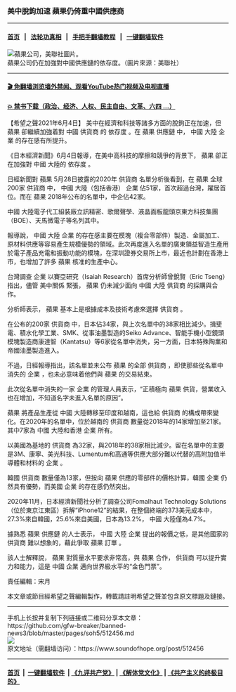 ### 美中脫鉤加速 蘋果仍倚重中國供應商
------------------------

#### [首页](https://github.com/gfw-breaker/banned-news3/blob/master/README.md) &nbsp;&nbsp;|&nbsp;&nbsp; [法轮功真相](https://github.com/begood0513/basic/blob/master/README.md)  &nbsp;&nbsp;|&nbsp;&nbsp; [手把手翻墙教程](https://github.com/gfw-breaker/guides/wiki)  &nbsp;&nbsp;|&nbsp;&nbsp; [一键翻墙软件](https://github.com/gfw-breaker/nogfw/blob/master/README.md)  



<div><img alt="蘋果公司，美聯社圖片。" src="https://img.soundofhope.org/2021-06/apple-1622836587673.jpg"/>
<br/><figcaption class="caption">
 蘋果公司仍在加強對中國供應鏈的依存度。（圖片來源：美聯社）
</figcaption></div><hr/>

#### [ 🎬  免翻墙浏览墙外禁闻、观看YouTube热门视频及电视直播](https://github.com/gfw-breaker/HelloWorld)

#### [ 💥  禁书下载（政治、经济、人权、民主自由、文革、六四 ...）](https://github.com/gfw-breaker/books/blob/master/README.md)

<div><div class="Content__Wrapper sc-1bvya0-0 grZQxZ">
 <p class="meta-top">
  <span class="meta">
   【希望之聲2021年6月4日】
  </span>
  美中在經濟和科技等諸多方面的脫鉤正在加速，但
  <ok href="/term/550067?lang=b5">
   蘋果
  </ok>
  卻繼續加強着對
  <ok href="/term/548879?lang=b5">
   中國
  </ok>
  <ok href="/term/550076?lang=b5">
   供貨商
  </ok>
  的
  <ok href="/term/550079?lang=b5">
   依存度
  </ok>
  。在
  <ok href="/term/550067?lang=b5">
   蘋果
  </ok>
  <ok href="/term/550073?lang=b5">
   供應鏈
  </ok>
  中，
  <ok href="/term/548879?lang=b5">
   中國
  </ok>
  大陸
  <ok href="/term/550070?lang=b5">
   企業
  </ok>
  的存在感有所提升。
 </p>
 <p>
  《日本經濟新聞》6月4日報導，在美中高科技的摩擦和競爭的背景下，
  <ok href="/term/550067?lang=b5">
   蘋果
  </ok>
  卻正在加強對
  <ok href="/term/548879?lang=b5">
   中國
  </ok>
  大陸的
  <ok href="/term/550079?lang=b5">
   依存度
  </ok>
  。
 </p>
 <div class="AD_Embed__Wrap-sc-1xslmin-0 igMuqX module desktop">
  <div>
  </div>
 </div>
 <p>
  日經新聞對
  <ok href="/term/550067?lang=b5">
   蘋果
  </ok>
  5月28日披露的2020年
  <ok href="/term/550076?lang=b5">
   供貨商
  </ok>
  名單分析後看到，在
  <ok href="/term/550067?lang=b5">
   蘋果
  </ok>
  全球200家
  <ok href="/term/550076?lang=b5">
   供貨商
  </ok>
  中，
  <ok href="/term/548879?lang=b5">
   中國
  </ok>
  大陸（包括香港）
  <ok href="/term/550070?lang=b5">
   企業
  </ok>
  佔51家，首次超過台灣，躍居首位。而在
  <ok href="/term/550067?lang=b5">
   蘋果
  </ok>
  2018年公布的名單中，中企佔42家。
 </p>
 <p>
  <ok href="/term/548879?lang=b5">
   中國
  </ok>
  大陸電子代工組裝廠立訊精密、歌爾聲學、液晶面板龍頭京東方科技集團（BOE）、天馬微電子等名列其中。
 </p>
 <p>
  報導說，
  <ok href="/term/548879?lang=b5">
   中國
  </ok>
  大陸
  <ok href="/term/550070?lang=b5">
   企業
  </ok>
  的存在感主要在模塊（複合零部件）製造、金屬加工、原材料供應等容易產生規模優勢的領域。此次再度進入名單的廣東領益智造生產用於電子產品充電和振動功能的模塊，在深圳證券交易所上市，最近也計劃在香港上市，也增加了許多
  <ok href="/term/550067?lang=b5">
   蘋果
  </ok>
  核准的生產中心。
 </p>
 <p>
  台灣調查
  <ok href="/term/550070?lang=b5">
   企業
  </ok>
  以賽亞研究（Isaiah Research）首席分析師曾銳賢（Eric Tseng）指出，儘管
  <ok href="/term/550064?lang=b5">
   美中關係
  </ok>
  緊張，
  <ok href="/term/550067?lang=b5">
   蘋果
  </ok>
  仍未減少面向
  <ok href="/term/548879?lang=b5">
   中國
  </ok>
  大陸
  <ok href="/term/550076?lang=b5">
   供貨商
  </ok>
  的採購與合作。
 </p>
 <p>
  分析師表示，
  <ok href="/term/550067?lang=b5">
   蘋果
  </ok>
  基本上是根據成本及技術考慮來選擇
  <ok href="/term/550076?lang=b5">
   供貨商
  </ok>
  。
 </p>
 <p>
  在公布的200家
  <ok href="/term/550076?lang=b5">
   供貨商
  </ok>
  中，日本佔34家，與上次名單中的38家相比減少。揖斐電、積水化學工業、SMK、從事油墨製造的Seiko Advance、智能手機小型鏡頭模塊製造商康達智（Kantatsu）等6家從名單中消失，另一方面，日本特殊陶業和帝國油墨製造進入。
 </p>
 <p>
  不過，日經報導指出，該名單並未公布
  <ok href="/term/550067?lang=b5">
   蘋果
  </ok>
  的全部
  <ok href="/term/550076?lang=b5">
   供貨商
  </ok>
  ，即使那些從名單中消失的
  <ok href="/term/550070?lang=b5">
   企業
  </ok>
  ，也未必意味着他們與
  <ok href="/term/550067?lang=b5">
   蘋果
  </ok>
  的交易結束。
 </p>
 <p>
  此次從名單中消失的一家
  <ok href="/term/550070?lang=b5">
   企業
  </ok>
  的管理人員表示，“正積極向
  <ok href="/term/550067?lang=b5">
   蘋果
  </ok>
  供貨，營業收入也在增加，不知道名字未進入名單的原因”。
 </p>
 <p>
  <ok href="/term/550067?lang=b5">
   蘋果
  </ok>
  將產品生產從
  <ok href="/term/548879?lang=b5">
   中國
  </ok>
  大陸轉移至印度和越南，這也給
  <ok href="/term/550076?lang=b5">
   供貨商
  </ok>
  的構成帶來變化。在2020年的名單中，位於越南的
  <ok href="/term/550076?lang=b5">
   供貨商
  </ok>
  數量從2018年的14家增加至21家。其中7家為
  <ok href="/term/548879?lang=b5">
   中國
  </ok>
  大陸和香港
  <ok href="/term/550070?lang=b5">
   企業
  </ok>
  所有。
 </p>
 <p>
  以美國為基地的
  <ok href="/term/550076?lang=b5">
   供貨商
  </ok>
  為32家，與2018年的38家相比減少。留在名單中的主要是3M、康寧、美光科技、Lumentum和高通等供應大部分難以代替的高附加值半導體和材料的
  <ok href="/term/550070?lang=b5">
   企業
  </ok>
  。
 </p>
 <p>
  韓國
  <ok href="/term/550076?lang=b5">
   供貨商
  </ok>
  數量僅為13家，但按向
  <ok href="/term/550067?lang=b5">
   蘋果
  </ok>
  供應的零部件的價格計算，韓國
  <ok href="/term/550070?lang=b5">
   企業
  </ok>
  仍然具有優勢，而美國
  <ok href="/term/550070?lang=b5">
   企業
  </ok>
  的存在感仍然突出。
 </p>
 <p>
  2020年11月，日本經濟新聞社分析了調查公司Fomalhaut Technology Solutions（位於東京江東區）拆解“iPhone12”的結果，在整個終端的373美元成本中，27.3%來自韓國，25.6%來自美國，日本為13.2%，
  <ok href="/term/548879?lang=b5">
   中國
  </ok>
  大陸僅為4.7%。
 </p>
 <p>
  據熟悉
  <ok href="/term/550067?lang=b5">
   蘋果
  </ok>
  <ok href="/term/550073?lang=b5">
   供應鏈
  </ok>
  的人士表示，
  <ok href="/term/548879?lang=b5">
   中國
  </ok>
  大陸
  <ok href="/term/550070?lang=b5">
   企業
  </ok>
  提出的報價之低，是其他國家的
  <ok href="/term/550076?lang=b5">
   供貨商
  </ok>
  難以想象的，藉此爭取
  <ok href="/term/550067?lang=b5">
   蘋果
  </ok>
  <ok href="/term/550082?lang=b5">
   訂單
  </ok>
  。
 </p>
 <p>
  該人士解釋說，
  <ok href="/term/550067?lang=b5">
   蘋果
  </ok>
  對質量水平要求非常高，與
  <ok href="/term/550067?lang=b5">
   蘋果
  </ok>
  合作，
  <ok href="/term/550076?lang=b5">
   供貨商
  </ok>
  可以提升實力和能力，這是
  <ok href="/term/548879?lang=b5">
   中國
  </ok>
  <ok href="/term/550070?lang=b5">
   企業
  </ok>
  邁向世界級水平的“金色門票”。
 </p>
 <p class="meta-btm">
  責任編輯：宋月
 </p>
 <p class="meta-btm">
  本文章或節目經希望之聲編輯製作，轉載請註明希望之聲並包含原文標題及鏈接。
 </p>
</div>
</div>
<hr/>
手机上长按并复制下列链接或二维码分享本文章：<br/>
https://github.com/gfw-breaker/banned-news3/blob/master/pages/soh5/512456.md <br/>
<a href='https://github.com/gfw-breaker/banned-news3/blob/master/pages/soh5/512456.md'><img src='https://github.com/gfw-breaker/banned-news3/blob/master/pages/soh5/512456.md.png'/></a> <br/>
原文地址（需翻墙访问）：https://www.soundofhope.org/post/512456


------------------------
#### [首页](https://github.com/gfw-breaker/banned-news3/blob/master/README.md) &nbsp;|&nbsp; [一键翻墙软件](https://github.com/gfw-breaker/nogfw/blob/master/README.md) &nbsp;| [《九评共产党》](https://github.com/gfw-breaker/9ping.md/blob/master/README.md#九评之一评共产党是什么) | [《解体党文化》](https://github.com/gfw-breaker/jtdwh.md/blob/master/README.md) | [《共产主义的终极目的》](https://github.com/gfw-breaker/gczydzjmd.md/blob/master/README.md)


<img src='http://gfw-breaker.win/banned-news3/pages/soh5/512456.md' width='0px' height='0px'/>